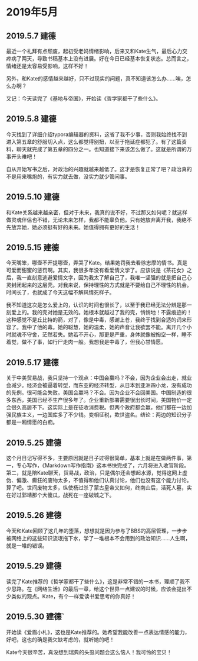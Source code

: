 # 2019年5月

## 2019.5.7 建德

最近一个礼拜有点颓废，起初受老妈情绪影响，后来又和Kate生气，最后心力交瘁病了两天，导致书稿基本上没有进展。好在今日已经基本恢复状态。总而言之，情绪还是太容易受影响，这样不好！

另外，和Kate的感情越来越好，只不过现实的问题，真不知道该怎么办……唉，怎么办啊？

又记：今天读完了《基地与帝国》，开始读《哲学家都干了些什么》。

## 2019.5.8 建德

今天找到了详细介绍typora编辑器的资料，这省了我不少事，否则我始终找不到进入第五章的舒服切入点，这么都觉得别扭，以至于拖延症都犯了。有了这篇资料，聊天就完成了第五章的四分之一。也知道接下来该怎么做了。这就是所谓的万事开头难吧！

自从开始写书之后，对政治的兴趣就越来越低了。这才是恢复正常了吧？政治真的不是用来嘴炮的，有实力就去做，没实力就少管闲事。

## 2019.5.10 建德

和Kate关系越来越亲密，但对于未来，我真的说不好，不过那又如何呢？就这样做灵魂伴侣也不错，无论未来怎样，我都不能辜负他。只有她放弃离开我，我绝不先放弃她，她必须挺有好的未来。她值得拥有更好的生活！

## 2019.5.15 建德

今天嘴笨，哪壶不开提哪壶，弄哭了Kate。结果她罚我去看徐志摩的情书。真是可爱而甜蜜的惩罚啊。其实，我很多年没有看爱情文学了。应该说是《茶花女》之后，我一直刻意逃避爱情文字，因为我太了解自己了，我唯一坚强的就是把自己心灵封闭起来的这层壳。对我来说，保持理性的方式就是不要给自己不理性的机会。时间长了，也就成了今天这幅不解风情死样子。

我不知道这次是怎么爱上的，认识的时间也很长了，以至于我已经无法分辨是那一刻爱上的。我的壳对她是无效的。她根本就越过了我的壳，悄悄地！不露痕迹的！这种感觉不是丘比特的箭，对了，像是中毒，感谢上苍，我终于找到合适的词来形容了。我中了他的毒。她的聪慧，她的温柔，她的声音让我欲罢不能。离开几个小时就魂不守舍，茫然若失。她若不开心，那更是严重，身体就像被掏空一样，睡不着觉，做不了事，如行尸走肉一般。我想我是中毒了，但我心甘情愿。

## 2019.5.17 建德

关于中美贸易战，我只坚持一个观点：中国会赢吗？不会，因为企业会出走，就业会减少。经济会被逼着转型，而东亚的经济转型，从日本到亚洲四小龙，没有成功的先例。很可能会失败。美国会赢吗？不会。因为企业不会回美国。中国制造的很多东西，美国已经不生产很多年了。企业重新部署需要很出长时间，美国物价一定会很久高居不下。这实际上是在征收消费税。但两个政府都会赢，他们都在一边加强民族主义，一边国库多了不少钱。变相征税，欺世盗名。结论：两边的知识分子都是一厢情愿的白痴。

## 2019.5.25 建德

这个月日记写得不多，主要原因就是日子过得很简单，基本上就是在做两件事，第一，专心写作，《Markdown写作指南》这本书快完成了，六月将进入收官阶段。第二，就是陪Kate聊天，贸易战，政治，只是偶尔还会想起水源，觉得这网上虚伪、偏激、癫狂的废物太多，不值得和他们认真讨论，他们也没有这个能力讨论。算了吧。世间废物太多，纵使杨过杀了蒙古皇帝又如何，终南山后，活死人墓，实在好过郭靖那个大傻瓜，战死在一座破城之下。

## 2019.5.26 建德

今天和Kate回顾了这几年的堕落，想想就是因为参与了BBS的高层管理，一步步被网络上的这些知识流氓拖下水，学了一堆根本不会用到的政治知识……人生啊，就是一堆的错误。

## 2019.5.29 建德

读完了Kate推荐的《哲学家都干了些什么》，这是非常不错的一本书，理顺了我不少思路。在《网络生活》的最后一章，给这个世界一点建议的时候，应该会提出不少类似的观点。Kate，有个一样爱读书爱思考的你真好！

## 2019.5.30 建德`

开始读《爱眉小札》，这也是Kate推荐的。她希望我能改善一点表达情感的能力，好吧，这也的确是我欠缺考虑的，就听她的吧！

Kate今天很辛苦，真没想到瑞典的头虱问题会这么恼人！我可怜的宝贝！
